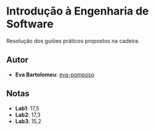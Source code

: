 # Introdução à Engenharia de Software

Resolução dos guiões práticos propostos na cadeira. 

## Autor

* **Eva Bartolomeu**: [eva-pomposo](https://github.com/eva-pomposo) 

## Notas

* **Lab1**: 17,5
* **Lab2**: 17,3
* **Lab3**: 15,2
